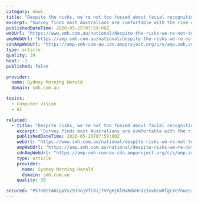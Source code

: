```yaml
---
category: news
title: "Despite the risks, we're not too fussed about facial recognition"
excerpt: "Survey finds most Australians are comfortable with the rise of software that can spot a face in the crowd, in spite of lingering concerns about the dangers."
publishedDateTime: 2020-05-25T07:59:00Z
webUrl: "https://www.smh.com.au/national/despite-the-risks-we-re-not-too-fussed-about-facial-recognition-20200525-p54w9p.html"
ampWebUrl: "https://amp.smh.com.au/national/despite-the-risks-we-re-not-too-fussed-about-facial-recognition-20200525-p54w9p.html"
cdnAmpWebUrl: "https://amp-smh-com-au.cdn.ampproject.org/c/s/amp.smh.com.au/national/despite-the-risks-we-re-not-too-fussed-about-facial-recognition-20200525-p54w9p.html"
type: article
quality: 39
heat: -1
published: false

provider:
  name: Sydney Morning Herald
  domain: smh.com.au

topics:
  - Computer Vision
  - AI

related:
  - title: "Despite risks, we're not too fussed about facial recognition"
    excerpt: "Survey finds most Australians are comfortable with the rise of software that can spot a face in the crowd despite lingering concerns about the dangers."
    publishedDateTime: 2020-05-25T07:59:00Z
    webUrl: "https://www.smh.com.au/national/despite-risks-we-re-not-too-fussed-about-facial-recognition-20200525-p54w9p.html?ref=rss"
    ampWebUrl: "https://amp.smh.com.au/national/despite-risks-we-re-not-too-fussed-about-facial-recognition-20200525-p54w9p.html"
    cdnAmpWebUrl: "https://amp-smh-com-au.cdn.ampproject.org/c/s/amp.smh.com.au/national/despite-risks-we-re-not-too-fussed-about-facial-recognition-20200525-p54w9p.html"
    type: article
    provider:
      name: Sydney Morning Herald
      domain: smh.com.au
    quality: 39

secured: "P5TnBttA6CppVsz9JhnjVfC8ijTVPgHjKlMvRdxHn1zIvxBCwRfgLYe7nuesr290O3rFLjwv2Mx+9wmTjHQOeRHcm4DTBkFuVRigzkZMeetUYXrfqKTWu+EvGgT93udf//vTssUx1xlaBe/IItjzkWx/mIO0crb5AgKSatiCWBgq/dKZaaIPAdrgNiOA2irTyVmXz60YWV2NpMM5RaAd2hmqOoNfWMWxmRZxUE0X+ubhcLHgg8yP9Ss+i6y5XQW0OIZzvtvUqlHOMozBV6zbt1Ireva/wrBIM77YFV4hWbBpiml4of7ldmDFG+eoGDHdPiBHd2Zzec3MSNXglW6rWcbo9X6p9/dKX3nN/bHNrIPTLQm6c3LYiG6vmJU+OwVMxtTII9tURs6M/CqqyIvYp0FYzBgecikrtW0xeAVpLIM3rqtmZFSub4O4PEfdGVep32UdK39N9N6iPV0xoQFllKvK2eISdx3c1aFuJeHufbo=;e8hWX0G7Cgvkv98BPQgi6Q=="
---
```


